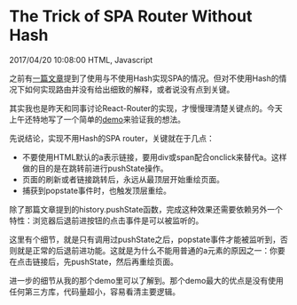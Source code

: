 # The Trick of SPA Router Without Hash
2017/04/20 10:08:00
HTML, Javascript


之前有[一篇文章][old]提到了使用与不使用Hash实现SPA的情况。但对不使用Hash的情况下如何实现路由并没有给出细致的解释，或者说没有点到关键。

其实我也是昨天和同事讨论React-Router的实现，才慢慢理清楚关键点的。今天上午还特地写了一个简单的[demo][demo]来验证我的想法。

先说结论，实现不用Hash的SPA router，关键就在于几点：

- 不要使用HTML默认的a表示链接，要用div或span配合onclick来替代a。这样做的目的是在跳转前进行pushState操作。
- 页面的刷新或者链接跳转后，永远从最顶层开始重绘页面。
- 捕获到popstate事件时，也触发顶层重绘。

除了那篇文章提到的history.pushState函数，完成这种效果还需要依赖另外一个特性：浏览器后退前进按钮的点击事件是可以被监听的。

这里有个细节，就是只有调用过pushState之后，popstate事件才能被监听到，否则就是正常的后退前进功能。这就是为什么不能用普通的a元素的原因之一：你要在点击链接后，先pushState，然后再重绘页面。

进一步的细节从我的那个demo里可以了解到。那个demo最大的优点是没有使用任何第三方库，代码量超小，容易看清主要逻辑。

[old]: /articles/HTML5HistoryHash.html
[demo]: https://github.com/madmuggle/SimpleSPARoute

